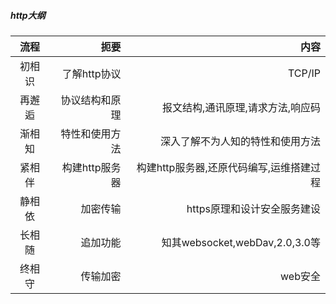 ##### http大纲
 流程 | 扼要 | 内容 
  :-:|-:|-:
初相识|了解http协议|TCP/IP
再邂逅|协议结构和原理|报文结构,通讯原理,请求方法,响应码
渐相知|特性和使用方法|深入了解不为人知的特性和使用方法
紧相伴|构建http服务器|构建http服务器,还原代码编写,运维搭建过程
静相依|加密传输|https原理和设计安全服务建设
长相随|追加功能|知其websocket,webDav,2.0,3.0等
终相守|传输加密|web安全




